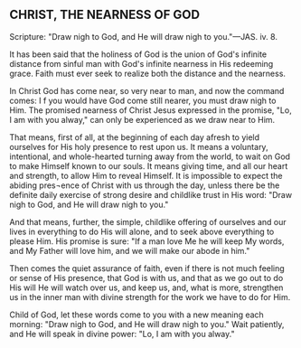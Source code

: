 ## CHRIST, THE NEARNESS OF GOD ##

Scripture: "Draw nigh to God, and He will draw nigh to you."—JAS. iv. 8.



It has been said that the holiness of God is the union of God's infinite distance from sinful man with God's infinite nearness in His redeeming grace. Faith must ever seek to realize both the distance and the nearness.



In Christ God has come near, so very near to man, and now the command comes: I f you would have God come still nearer, you must draw nigh to Him. The promised nearness of Christ Jesus expressed in the promise, "Lo, I am with you alway," can only be experienced as we draw near to Him.



That means, first of all, at the beginning of each day afresh to yield ourselves for His holy presence to rest upon us. It means a voluntary, intentional, and whole-hearted turning away from the world, to wait on God to make Himself known to our souls. It means giving time, and all our heart and strength, to allow Him to reveal Himself. It is impossible to expect the abiding pres¬ence of Christ with us through the day, unless there be the definite daily exercise of strong desire and childlike trust in His word: "Draw nigh to God, and He will draw nigh to you."



And that means, further, the simple, childlike offering of ourselves and our lives in everything to do His will alone, and to seek above everything to please Him. His promise is sure: "If a man love Me he will keep My words, and My Father will love him, and we will make our abode in him."



Then comes the quiet assurance of faith, even if there is not much feeling or sense of His presence, that God is with us, and that as we go out to do His will He will watch over us, and keep us, and, what is more, strengthen us in the inner man with divine strength for the work we have to do for Him.



Child of God, let these words come to you with a new meaning each morning: "Draw nigh to God, and He will draw nigh to you." Wait patiently, and He will speak in divine power: "Lo, I am with you alway."

